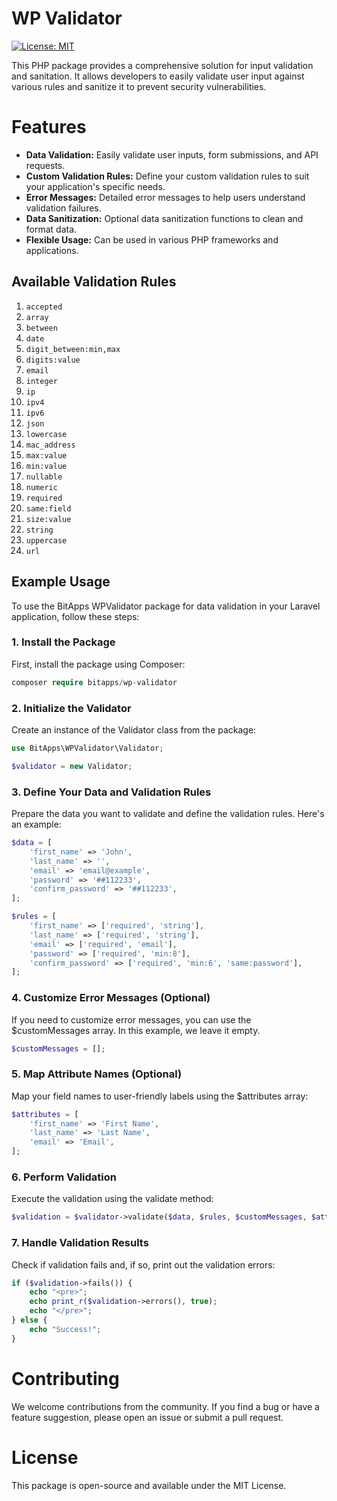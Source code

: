 # WP Validator

[![License: MIT](https://img.shields.io/badge/License-MIT-blue.svg)](https://opensource.org/licenses/MIT)

This PHP package provides a comprehensive solution for input validation and sanitation. It allows developers to easily validate user input against various rules and sanitize it to prevent security vulnerabilities.


# Features
- **Data Validation:** Easily validate user inputs, form submissions, and API requests.
- **Custom Validation Rules:** Define your custom validation rules to suit your application's specific needs.
- **Error Messages:** Detailed error messages to help users understand validation failures.
- **Data Sanitization:** Optional data sanitization functions to clean and format data.
- **Flexible Usage:** Can be used in various PHP frameworks and applications.

## Available Validation Rules
1. `accepted`
2. `array`
3. `between`
4. `date`
5. `digit_between:min,max`
6. `digits:value`
7. `email`
8. `integer`
9. `ip`
10. `ipv4`
11. `ipv6`
12. `json`
13. `lowercase`
14. `mac_address`
15. `max:value`
16. `min:value`
17. `nullable`
18. `numeric`
19. `required`
20. `same:field`
21. `size:value`
22. `string`
23. `uppercase`
24. `url`

## Example Usage
To use the BitApps WPValidator package for data validation in your Laravel application, follow these steps:
### 1. Install the Package
First, install the package using Composer:
```php
composer require bitapps/wp-validator
```

### 2. Initialize the Validator
Create an instance of the Validator class from the package:
```php
use BitApps\WPValidator\Validator;

$validator = new Validator;
```

### 3. Define Your Data and Validation Rules
Prepare the data you want to validate and define the validation rules. Here's an example:

```php
$data = [
    'first_name' => 'John',
    'last_name' => '',
    'email' => 'email@example',
    'password' => '##112233',
    'confirm_password' => '##112233',
];

$rules = [
    'first_name' => ['required', 'string'],
    'last_name' => ['required', 'string'],
    'email' => ['required', 'email'],
    'password' => ['required', 'min:8'],
    'confirm_password' => ['required', 'min:6', 'same:password'],
];
```

### 4. Customize Error Messages (Optional)
If you need to customize error messages, you can use the $customMessages array. In this example, we leave it empty.
```php
$customMessages = [];
```
### 5. Map Attribute Names (Optional)
Map your field names to user-friendly labels using the $attributes array:
```php
$attributes = [
    'first_name' => 'First Name',
    'last_name' => 'Last Name',
    'email' => 'Email',
];
```
### 6. Perform Validation
Execute the validation using the validate method:
```php
$validation = $validator->validate($data, $rules, $customMessages, $attributes);
```

### 7. Handle Validation Results
Check if validation fails and, if so, print out the validation errors:
```php
if ($validation->fails()) {
    echo "<pre>";
    echo print_r($validation->errors(), true);
    echo "</pre>";
} else {
    echo "Success!";
}
```
# Contributing
We welcome contributions from the community. If you find a bug or have a feature suggestion, please open an issue or submit a pull request.

# License
This package is open-source and available under the MIT License.